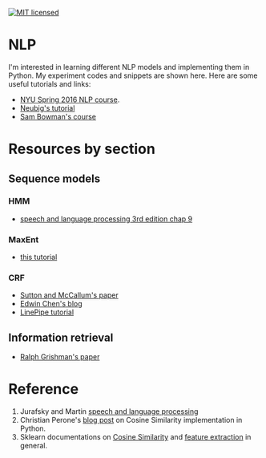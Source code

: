 [![MIT licensed](https://img.shields.io/badge/license-MIT-blue.svg)](https://github.com/Elixeus/NLP/blob/master/LICENSE)
# NLP
I'm interested in learning different NLP models and implementing them in Python. My experiment codes and snippets are shown here. Here are some useful tutorials and links:
 - [NYU Spring 2016 NLP course](http://cs.nyu.edu/courses/spring16/CSCI-GA.2590-001/schedule.html).
 - [Neubig's tutorial](http://www.phontron.com/teaching.php)
 - [Sam Bowman's course](https://docs.google.com/document/d/1V3toeLX8DieMhvHpUAwFmCx4jdIfI4oPB5q2qLrfsvM/edit)

# Resources by section
## Sequence models
### HMM
 
 - [speech and language processing 3rd edition chap 9](https://web.stanford.edu/~jurafsky/slp3/9.pdf)
 
### MaxEnt
 
 - [this tutorial](http://homepages.inf.ed.ac.uk/lzhang10/maxent.html#intro)
 
### CRF
 - [Sutton and McCallum's paper](http://homepages.inf.ed.ac.uk/csutton/publications/crftut-fnt.pdf)
 - [Edwin Chen's blog](http://blog.echen.me/2012/01/03/introduction-to-conditional-random-fields/)
 - [LinePipe tutorial](http://alias-i.com/lingpipe/demos/tutorial/crf/read-me.html)

## Information retrieval
 - [Ralph Grishman's paper](https://pdfs.semanticscholar.org/7010/46ff0f52faa22427b2c7ffb0ed58e5e48004.pdf)
 
# Reference
1. Jurafsky and Martin [speech and language processing](https://web.stanford.edu/~jurafsky/slp3/)
2. Christian Perone's [blog post](http://blog.christianperone.com/tag/vector-space-model/) on Cosine Similarity implementation in Python.
3. Sklearn documentations on [Cosine Similarity](http://scikit-learn.org/stable/modules/metrics.html) and [feature extraction](http://scikit-learn.org/stable/modules/feature_extraction.html#text-feature-extraction) in general.
